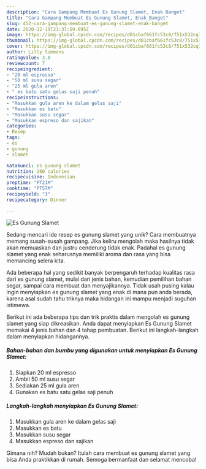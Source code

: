 ```yaml
---
description: "Cara Gampang Membuat Es Gunung Slamet, Enak Banget"
title: "Cara Gampang Membuat Es Gunung Slamet, Enak Banget"
slug: 452-cara-gampang-membuat-es-gunung-slamet-enak-banget
date: 2020-12-19T21:37:59.695Z
image: https://img-global.cpcdn.com/recipes/d01cbaf661fc53c8/751x532cq70/es-gunung-slamet-foto-resep-utama.jpg
thumbnail: https://img-global.cpcdn.com/recipes/d01cbaf661fc53c8/751x532cq70/es-gunung-slamet-foto-resep-utama.jpg
cover: https://img-global.cpcdn.com/recipes/d01cbaf661fc53c8/751x532cq70/es-gunung-slamet-foto-resep-utama.jpg
author: Lilly Simmons
ratingvalue: 3.8
reviewcount: 7
recipeingredient:
- "20 ml espresso"
- "50 ml susu segar"
- "25 ml gula aren"
- " es batu satu gelas saji penuh"
recipeinstructions:
- "Masukkan gula aren ke dalam gelas saji"
- "Masukkan es batu"
- "Masukkan susu segar"
- "Masukkan espreso dan sajikan"
categories:
- Resep
tags:
- es
- gunung
- slamet

katakunci: es gunung slamet 
nutrition: 260 calories
recipecuisine: Indonesian
preptime: "PT21M"
cooktime: "PT57M"
recipeyield: "3"
recipecategory: Dinner

---
```



![Es Gunung Slamet](https://img-global.cpcdn.com/recipes/d01cbaf661fc53c8/751x532cq70/es-gunung-slamet-foto-resep-utama.jpg)

Sedang mencari ide resep es gunung slamet yang unik? Cara membuatnya memang susah-susah gampang. Jika keliru mengolah maka hasilnya tidak akan memuaskan dan justru cenderung tidak enak. Padahal es gunung slamet yang enak seharusnya memiliki aroma dan rasa yang bisa memancing selera kita.

Ada beberapa hal yang sedikit banyak berpengaruh terhadap kualitas rasa dari es gunung slamet, mulai dari jenis bahan, kemudian pemilihan bahan segar, sampai cara membuat dan menyajikannya. Tidak usah pusing kalau ingin menyiapkan es gunung slamet yang enak di mana pun anda berada, karena asal sudah tahu triknya maka hidangan ini mampu menjadi suguhan istimewa.




Berikut ini ada beberapa tips dan trik praktis dalam mengolah es gunung slamet yang siap dikreasikan. Anda dapat menyiapkan Es Gunung Slamet memakai 4 jenis bahan dan 4 tahap pembuatan. Berikut ini langkah-langkah dalam menyiapkan hidangannya.

<!--inarticleads1-->

##### Bahan-bahan dan bumbu yang digunakan untuk menyiapkan Es Gunung Slamet:

1. Siapkan 20 ml espresso
1. Ambil 50 ml susu segar
1. Sediakan 25 ml gula aren
1. Gunakan  es batu satu gelas saji penuh




<!--inarticleads2-->

##### Langkah-langkah menyiapkan Es Gunung Slamet:

1. Masukkan gula aren ke dalam gelas saji
1. Masukkan es batu
1. Masukkan susu segar
1. Masukkan espreso dan sajikan




Gimana nih? Mudah bukan? Itulah cara membuat es gunung slamet yang bisa Anda praktikkan di rumah. Semoga bermanfaat dan selamat mencoba!
